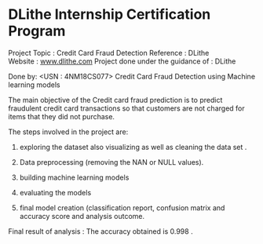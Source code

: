 # DLithe Internship Certification Program
 
Project Topic : Credit Card Fraud Detection
Reference : DLithe  
Website : www.dlithe.com
Project done under the guidance of : DLithe

Done by: <NAME : Khushi H. Shetty> <USN : 4NM18CS077>
Credit Card Fraud Detection using Machine learning models

The main objective of the Credit card fraud prediction is to predict fraudulent credit card transactions so that customers are not charged for items that they did not purchase.

The steps involved in the project are:

1. exploring the dataset also visualizing as well as cleaning the data set .

2. Data preprocessing (removing the NAN or NULL values).

3. building machine learning models

4. evaluating the models

5. final model creation (classification report, confusion matrix and accuracy score and analysis outcome.

Final result of analysis : The accuracy obtained is 0.998 .
